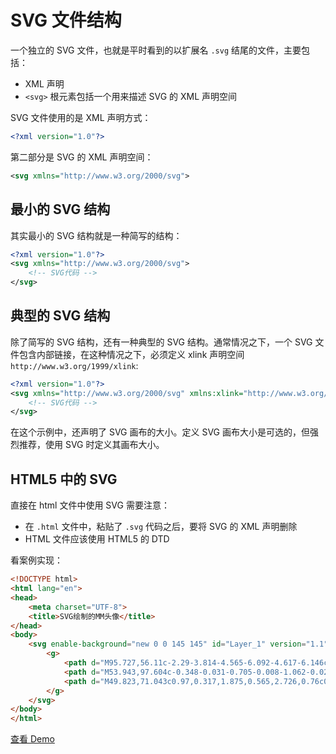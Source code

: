 SVG 文件结构
===

一个独立的 SVG 文件，也就是平时看到的以扩展名 `.svg` 结尾的文件，主要包括：
- XML 声明
- `<svg>` 根元素包括一个用来描述 SVG 的 XML 声明空间

SVG 文件使用的是 XML 声明方式：
```xml
<?xml version="1.0"?>
```

第二部分是 SVG 的 XML 声明空间：
```xml
<svg xmlns="http://www.w3.org/2000/svg">
```

## 最小的 SVG 结构
其实最小的 SVG 结构就是一种简写的结构：
```xml
<?xml version="1.0"?>
<svg xmlns="http://www.w3.org/2000/svg">
    <!-- SVG代码 -->
</svg>
```

## 典型的 SVG 结构
除了简写的 SVG 结构，还有一种典型的 SVG 结构。通常情况之下，一个 SVG 文件包含内部链接，在这种情况之下，必须定义 xlink 声明空间 `http://www.w3.org/1999/xlink`:
```xml
<?xml version="1.0"?>
<svg xmlns="http://www.w3.org/2000/svg" xmlns:xlink="http://www.w3.org/1999/xlink" width="600" height="300">
    <!-- SVG代码 -->
</svg>
```

在这个示例中，还声明了 SVG 画布的大小。定义 SVG 画布大小是可选的，但强烈推荐，使用 SVG 时定义其画布大小。


## HTML5 中的 SVG
直接在 html 文件中使用 SVG 需要注意：
- 在 `.html` 文件中，粘贴了 `.svg` 代码之后，要将 SVG 的 XML 声明删除
- HTML 文件应该使用 HTML5 的 DTD

看案例实现：
```html
<!DOCTYPE html>
<html lang="en">
<head>
    <meta charset="UTF-8">
    <title>SVG绘制的MM头像</title>
</head>
<body>
    <svg enable-background="new 0 0 145 145" id="Layer_1" version="1.1" viewBox="0 0 145 145" xml:space="preserve" xmlns="http://www.w3.org/2000/svg" xmlns:xlink="http://www.w3.org/1999/xlink" width="300">
        <g>
            <path d="M95.727,56.11c-2.29-3.814-4.565-6.092-4.617-6.146c-0.48-0.48-2.289,1.668-2.791,2.309   c-0.762,0.981-2.563,2.625-6.367,4.876c-3.802,2.255-9.599,5.132-18.35,8.687c-3.747,1.524-6.766,3.085-9.192,4.666   c3.136-0.364,6.856-0.784,7.613-0.815c2.007-0.082-0.404,4.203-9.474,2.116c-1.186,0.895-2.195,1.796-3.047,2.699   c-1.388,1.474-2.355,2.959-2.971,4.422c-0.617,1.463-0.877,2.9-0.876,4.246c0.005,3.039,1.285,3.753,2.512,5.495   c1.234,1.746,3.872,2.962,3.872,2.962s-0.704-1.33-1.719-2.789c-1.022-1.463-1.976-3.455-1.971-5.668   c0.001-1.004,0.188-2.065,0.665-3.201c0.275-0.653,0.652-1.335,1.149-2.038c0.466,2.206,1.478,6.081,3.454,10.021   c1.499,2.98,3.555,4.208,6.406,6.524c2.844,2.317,6.521,5.686,11.017,5.679c0.11,0,0.221-0.001,0.332-0.003   c3.876-0.057,7.15-3.391,9.724-5.757c3.87-3.555,6.308-7.082,7.847-12.521c1.531-5.446,2.713-11.542,3.009-15.689   c0.522-7.306,0.163-10.061-0.246-11.266c0.572,0.787,1.188,1.696,1.808,2.743c2.096,3.534,4.127,8.399,4.123,13.856   c-0.002,3.122-0.653,6.447-2.35,9.907c-1.698,3.459-4.452,7.06-8.7,10.68c0,0,9.238-5.66,11.119-9.493   c1.882-3.831,2.628-7.595,2.626-11.095C100.33,65.29,98.012,59.922,95.727,56.11z M77.582,69h11.677C89.259,69,89.259,75,77.582,69   z"/>
            <path d="M53.943,97.604c-0.348-0.031-0.705-0.008-1.062-0.028c-0.212-0.012-0.425-0.001-0.633-0.02   c-3.854-0.352-6.887-1.923-8.909-4.354c-2.018-2.434-3.053-5.744-2.744-9.682l0.018-0.214c0.262-2.885,1.129-5.415,2.495-7.631   c1.367-2.215,3.437-3.863,5.531-5.702c7.384-6.483,14.57-10.075,21.95-13.905c4.245-2.203,8.488-4.594,12.651-7.22   c0.93-0.589,1.652-1.372,2.303-2.16c0.65-0.79,1.234-1.593,1.838-2.262c0,0-8.906,4.272-12.152,5.812   c-9.81,4.656-19.593,9.548-28.099,16.587c-3.033,2.512-5.808,5.679-7.739,9.131c-1.279,2.286-2.037,4.649-2.252,7.027   c-0.347,3.803,0.713,7.618,3.108,11.164c1.28,1.9,2.797,3.31,4.487,4.276c1.689,0.967,3.541,1.487,5.471,1.66   c1.797,0.162,3.675-0.072,5.585-0.411l7.056-1.355l-7.128-0.644C55.143,97.622,54.545,97.659,53.943,97.604z"/>
            <path d="M49.823,71.043c0.97,0.317,1.875,0.565,2.726,0.76c0.576-0.435,1.197-0.869,1.86-1.301   C51.934,70.79,49.823,71.043,49.823,71.043z" fill="#FFFFFF"/>
        </g>
    </svg>
</body>
</html>
```

[查看 Demo](https://jsfiddle.net/guihua/g142srvj/)